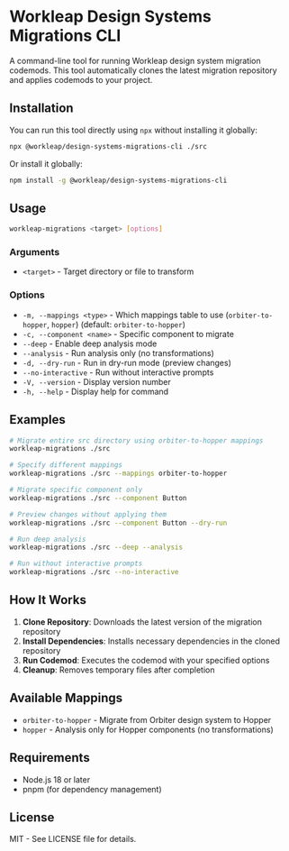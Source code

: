 # Workleap Design Systems Migrations CLI

A command-line tool for running Workleap design system migration codemods. This tool automatically clones the latest migration repository and applies codemods to your project.

## Installation

You can run this tool directly using `npx` without installing it globally:

```bash
npx @workleap/design-systems-migrations-cli ./src
```

Or install it globally:

```bash
npm install -g @workleap/design-systems-migrations-cli
```

## Usage

```bash
workleap-migrations <target> [options]
```

### Arguments

- `<target>` - Target directory or file to transform

### Options

- `-m, --mappings <type>` - Which mappings table to use (`orbiter-to-hopper`, `hopper`) (default: `orbiter-to-hopper`)
- `-c, --component <name>` - Specific component to migrate
- `--deep` - Enable deep analysis mode
- `--analysis` - Run analysis only (no transformations)
- `-d, --dry-run` - Run in dry-run mode (preview changes)
- `--no-interactive` - Run without interactive prompts
- `-V, --version` - Display version number
- `-h, --help` - Display help for command

## Examples

```bash
# Migrate entire src directory using orbiter-to-hopper mappings
workleap-migrations ./src

# Specify different mappings
workleap-migrations ./src --mappings orbiter-to-hopper

# Migrate specific component only
workleap-migrations ./src --component Button

# Preview changes without applying them
workleap-migrations ./src --component Button --dry-run

# Run deep analysis
workleap-migrations ./src --deep --analysis

# Run without interactive prompts
workleap-migrations ./src --no-interactive
```

## How It Works

1. **Clone Repository**: Downloads the latest version of the migration repository
2. **Install Dependencies**: Installs necessary dependencies in the cloned repository
3. **Run Codemod**: Executes the codemod with your specified options
4. **Cleanup**: Removes temporary files after completion

## Available Mappings

- `orbiter-to-hopper` - Migrate from Orbiter design system to Hopper
- `hopper` - Analysis only for Hopper components (no transformations)

## Requirements

- Node.js 18 or later
- pnpm (for dependency management)

## License

MIT - See LICENSE file for details.
